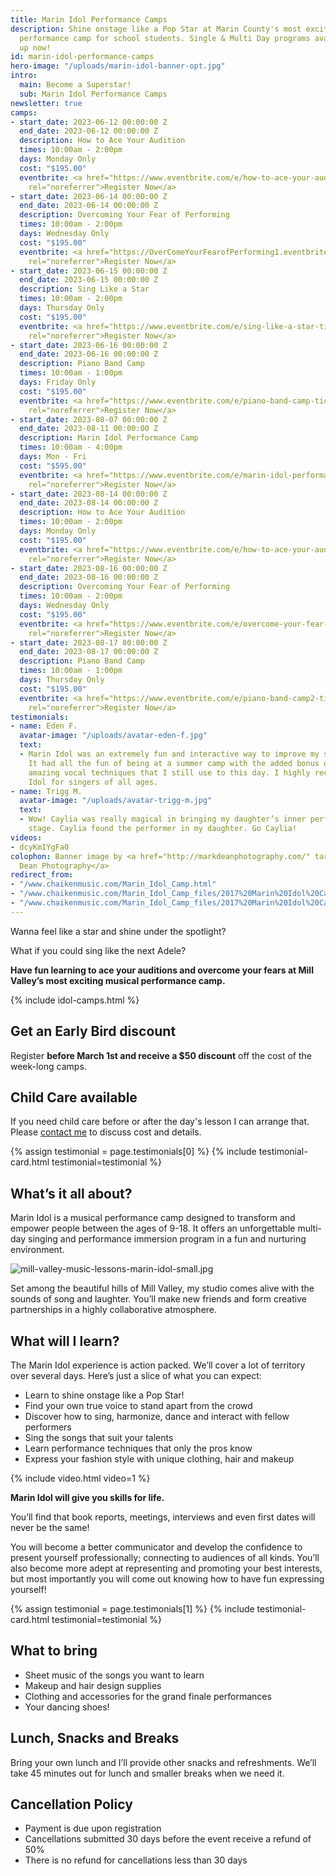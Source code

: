 ```yaml
---
title: Marin Idol Performance Camps
description: Shine onstage like a Pop Star at Marin County's most exciting musical
  performance camp for school students. Single & Multi Day programs available. Sign
  up now!
id: marin-idol-performance-camps
hero-image: "/uploads/marin-idol-banner-opt.jpg"
intro:
  main: Become a Superstar!
  sub: Marin Idol Performance Camps
newsletter: true
camps:
- start_date: 2023-06-12 00:00:00 Z
  end_date: 2023-06-12 00:00:00 Z
  description: How to Ace Your Audition
  times: 10:00am - 2:00pm
  days: Monday Only
  cost: "$195.00"
  eventbrite: <a href="https://www.eventbrite.com/e/how-to-ace-your-audition-tickets-641127298007" target="_blank"
    rel="noreferrer">Register Now</a>
- start_date: 2023-06-14 00:00:00 Z
  end_date: 2023-06-14 00:00:00 Z
  description: Overcoming Your Fear of Performing
  times: 10:00am - 2:00pm
  days: Wednesday Only
  cost: "$195.00"
  eventbrite: <a href="https://OverComeYourFearofPerforming1.eventbrite.com" target="_blank"
    rel="noreferrer">Register Now</a>
- start_date: 2023-06-15 00:00:00 Z
  end_date: 2023-06-15 00:00:00 Z
  description: Sing Like a Star
  times: 10:00am - 2:00pm
  days: Thursday Only
  cost: "$195.00"
  eventbrite: <a href="https://www.eventbrite.com/e/sing-like-a-star-tickets-641155662847" target="_blank"
    rel="noreferrer">Register Now</a>
- start_date: 2023-06-16 00:00:00 Z
  end_date: 2023-06-16 00:00:00 Z
  description: Piano Band Camp
  times: 10:00am - 1:00pm
  days: Friday Only
  cost: "$195.00"
  eventbrite: <a href="https://www.eventbrite.com/e/piano-band-camp-tickets-641159594607" target="_blank"
    rel="noreferrer">Register Now</a>
- start_date: 2023-08-07 00:00:00 Z
  end_date: 2023-08-11 00:00:00 Z
  description: Marin Idol Performance Camp
  times: 10:00am - 4:00pm
  days: Mon - Fri
  cost: "$595.00"
  eventbrite: <a href="https://www.eventbrite.com/e/marin-idol-performance-camp-2023-tickets-560052330597" target="_blank"
    rel="noreferrer">Register Now</a>
- start_date: 2023-08-14 00:00:00 Z
  end_date: 2023-08-14 00:00:00 Z
  description: How to Ace Your Audition
  times: 10:00am - 2:00pm
  days: Monday Only
  cost: "$195.00"
  eventbrite: <a href="https://www.eventbrite.com/e/how-to-ace-your-audition-tickets-641126335127" target="_blank"
    rel="noreferrer">Register Now</a>
- start_date: 2023-08-16 00:00:00 Z
  end_date: 2023-08-16 00:00:00 Z
  description: Overcoming Your Fear of Performing
  times: 10:00am - 2:00pm
  days: Wednesday Only
  cost: "$195.00"
  eventbrite: <a href="https://www.eventbrite.com/e/overcome-your-fear-of-performing2-tickets-641150005927" target="_blank"
    rel="noreferrer">Register Now</a>
- start_date: 2023-08-17 00:00:00 Z
  end_date: 2023-08-17 00:00:00 Z
  description: Piano Band Camp
  times: 10:00am - 1:00pm
  days: Thursday Only
  cost: "$195.00"
  eventbrite: <a href="https://www.eventbrite.com/e/piano-band-camp2-tickets-641161480247" target="_blank"
    rel="noreferrer">Register Now</a>
testimonials:
- name: Eden F.
  avatar-image: "/uploads/avatar-eden-f.jpg"
  text:
  - Marin Idol was an extremely fun and interactive way to improve my singing skills.
    It had all the fun of being at a summer camp with the added bonus of learning
    amazing vocal techniques that I still use to this day. I highly recommend Marin
    Idol for singers of all ages.
- name: Trigg M.
  avatar-image: "/uploads/avatar-trigg-m.jpg"
  text:
  - Wow! Caylia was really magical in bringing my daughter’s inner performer to the
    stage. Caylia found the performer in my daughter. Go Caylia!
videos:
- dcyKmIYgFa0
colophon: Banner image by <a href="http://markdeanphotography.com/" target="_blank">Mark
  Dean Photography</a>
redirect_from:
- "/www.chaikenmusic.com/Marin_Idol_Camp.html"
- "/www.chaikenmusic.com/Marin_Idol_Camp_files/2017%20Marin%20Idol%20Camp%20Registration.pdf"
- "/www.chaikenmusic.com/Marin_Idol_Camp_files/2017%20Marin%20Idol%20Camp%20Registration_1.pdf"
---
```


Wanna feel like a star and shine under the spotlight?

What if you could sing like the next Adele?

**Have fun learning to ace your auditions and overcome your fears at Mill Valley’s most exciting musical performance camp.**

{% include idol-camps.html %}

## Get an Early Bird discount

Register **before March 1st and receive a $50 discount** off the cost of the week-long camps.

## Child Care available

If you need child care before or after the day's lesson I can arrange that. Please [contact me](https://chaikenmusic.com/contact/) to discuss cost and details.

{% assign testimonial = page.testimonials[0] %}
{% include testimonial-card.html testimonial=testimonial %}

## What’s it all about?

Marin Idol is a musical performance camp designed to transform and empower people between the ages of 9-18. It offers an unforgettable multi-day singing and performance immersion program in a fun and nurturing environment.

![mill-valley-music-lessons-marin-idol-small.jpg](/uploads/mill-valley-music-lessons-marin-idol-small.jpg)

Set among the beautiful hills of Mill Valley, my studio comes alive with the sounds of song and laughter. You’ll make new friends and form creative partnerships in a highly collaborative atmosphere.

## What will I learn?

The Marin Idol experience is action packed. We’ll cover a lot of territory over several days. Here’s just a slice of what you can expect:

- Learn to shine onstage like a Pop Star!
- Find your own true voice to stand apart from the crowd
- Discover how to sing, harmonize, dance and interact with fellow performers
- Sing the songs that suit your talents
- Learn performance techniques that only the pros know
- Express your fashion style with unique clothing, hair and makeup

{% include video.html video=1 %}

**Marin Idol will give you skills for life.**

You’ll find that book reports, meetings, interviews and even first dates will never be the same!

You will become a better communicator and develop the confidence to present yourself professionally; connecting to audiences of all kinds. You’ll also become more adept at representing and promoting your best interests, but most importantly you will come out knowing how to have fun expressing yourself!

{% assign testimonial = page.testimonials[1] %}
{% include testimonial-card.html testimonial=testimonial %}

## What to bring

- Sheet music of the songs you want to learn
- Makeup and hair design supplies
- Clothing and accessories for the grand finale performances
- Your dancing shoes!

## Lunch, Snacks and Breaks

Bring your own lunch and I’ll provide other snacks and refreshments. We’ll take 45 minutes out for lunch and smaller breaks when we need it.

## Cancellation Policy

- Payment is due upon registration
- Cancellations submitted 30 days before the event receive a refund of 50%
- There is no refund for cancellations less than 30 days
